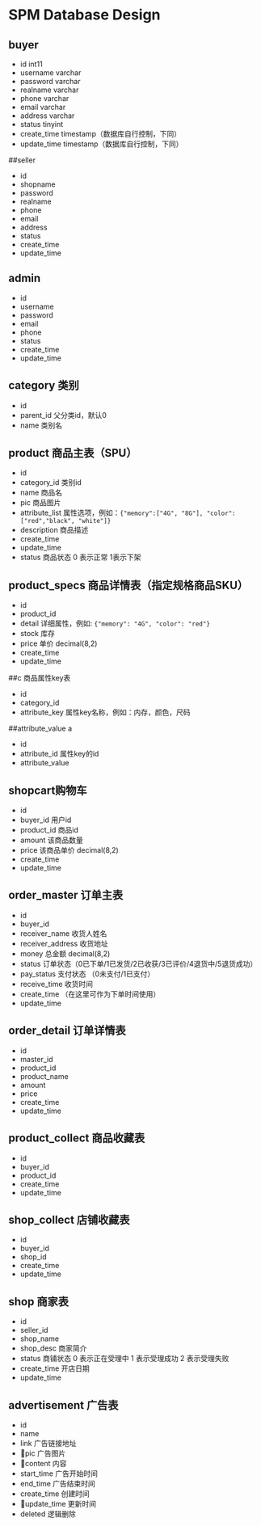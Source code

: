# SPM Database Design

## buyer

- id int11
- username varchar
- password varchar
- realname varchar 
- phone varchar
- email varchar
- address varchar
- status tinyint
- create_time timestamp（数据库自行控制，下同）
- update_time timestamp（数据库自行控制，下同）

##seller 

- id
- shopname
- password
- realname
- phone
- email
- address
- status
- create_time
- update_time

## admin

- id
- username
- password
- email
- phone
- status
- create_time
- update_time

## category 类别

- id 
- parent_id 父分类id，默认0
- name 类别名

## product 商品主表（SPU）

- id
- category_id 类别id
- name 商品名
- pic 商品图片
- attribute_list 属性选项，例如：`{"memory":["4G", "8G"], "color":["red","black", "white"]}`
- description 商品描述
- create_time
- update_time
- status 商品状态 0 表示正常 1表示下架

## product_specs 商品详情表（指定规格商品SKU）

- id
- product_id
- detail 详细属性，例如: `{"memory": "4G", "color": "red"}`
- stock 库存
- price 单价 decimal(8,2)
- create_time
- update_time

##c 商品属性key表

- id
- category_id
- attribute_key 属性key名称，例如：内存，颜色，尺码

##attribute_value a

- id
- attribute_id 属性key的id
- attribute_value

## shopcart购物车

- id
- buyer_id 用户id
- product_id 商品id
- amount 该商品数量
- price 该商品单价 decimal(8,2)
- create_time
- update_time

## order_master 订单主表

- id
- buyer_id
- receiver_name 收货人姓名
- receiver_address 收货地址
- money 总金额 decimal(8,2)
- status 订单状态（0已下单/1已发货/2已收获/3已评价/4退货中/5退货成功）
- pay_status 支付状态 （0未支付/1已支付）
- receive_time 收货时间
- create_time （在这里可作为下单时间使用）
- update_time

## order_detail 订单详情表

- id
- master_id
- product_id
- product_name
- amount 
- price
- create_time
- update_time
## product_collect 商品收藏表
- id
- buyer_id
- product_id
- create_time
- update_time

## shop_collect 店铺收藏表
- id
- buyer_id
- shop_id
- create_time
- update_time

## shop 商家表
- id
- seller_id
- shop_name
- shop_desc 商家简介
- status 商铺状态 0 表示正在受理中 1 表示受理成功 2 表示受理失败
- create_time   开店日期
- update_time

## advertisement 广告表
- id
- name
- link 广告链接地址
- pic 广告图片
- content 内容
- start_time 广告开始时间
- end_time 广告结束时间
- create_time 创建时间
- update_time 更新时间
- deleted 逻辑删除